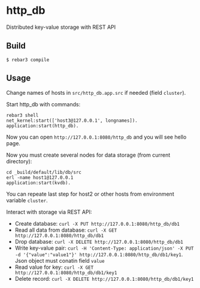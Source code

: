 http_db
=====

Distributed key-value storage with REST API

Build
-----

    $ rebar3 compile
    
Usage
-----
Change names of hosts in `src/http_db.app.src` if needed (field `cluster`).

Start http_db with commands:

```
rebar3 shell
net_kernel:start(['host3@127.0.0.1', longnames]). 
application:start(http_db).
```

Now you can open `http://127.0.0.1:8080/http_db` and you will see hello page.

Now you must create several nodes for data storage (from current directory):

```
cd _build/default/lib/db/src
erl -name host1@127.0.0.1
application:start(kvdb).
```

You can repeate last step for host2 or other hosts from environment variable `cluster`.

Interact with storage via REST API:

- Create database: `curl -X PUT http://127.0.0.1:8080/http_db/db1`
- Read all data from database: `curl -X GET http://127.0.0.1:8080/http_db/db1`
- Drop database: `curl -X DELETE http://127.0.0.1:8080/http_db/db1`
- Write key-value pair: `curl -H 'Content-Type: application/json' -X PUT -d '{"value":"value1"}' http://127.0.0.1:8080/http_db/db1/key1`. Json object must conatin field `value`
- Read value for key: `curl -X GET http://127.0.0.1:8080/http_db/db1/key1`
- Delete record: `curl -X DELETE http://127.0.0.1:8080/http_db/db1/key1`
